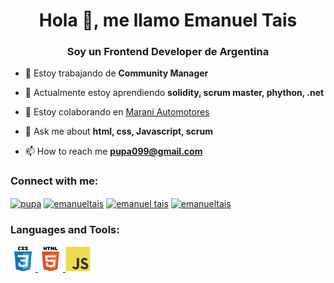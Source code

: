 <h1 align="center">Hola 👋, me llamo Emanuel Tais</h1>
<h3 align="center">Soy un Frontend Developer de Argentina</h3>

- 🔭 Estoy trabajando de **Community Manager**

- 🌱 Actualmente estoy aprendiendo **solidity, scrum master, phython, .net**

- 👯 Estoy colaborando en [Marani Automotores](@maraniautomotores)

- 💬 Ask me about **html, css, Javascript, scrum**

- 📫 How to reach me **pupa099@gmail.com**

<h3 align="left">Connect with me:</h3>
<p align="left">
<a href="https://codepen.io/pupa" target="blank"><img align="center" src="https://raw.githubusercontent.com/rahuldkjain/github-profile-readme-generator/master/src/images/icons/Social/codepen.svg" alt="pupa" height="30" width="40" /></a>
<a href="https://linkedin.com/in/emanueltais" target="blank"><img align="center" src="https://raw.githubusercontent.com/rahuldkjain/github-profile-readme-generator/master/src/images/icons/Social/linked-in-alt.svg" alt="emanueltais" height="30" width="40" /></a>
<a href="https://fb.com/emanuel tais" target="blank"><img align="center" src="https://raw.githubusercontent.com/rahuldkjain/github-profile-readme-generator/master/src/images/icons/Social/facebook.svg" alt="emanuel tais" height="30" width="40" /></a>
<a href="https://instagram.com/emanueltais" target="blank"><img align="center" src="https://raw.githubusercontent.com/rahuldkjain/github-profile-readme-generator/master/src/images/icons/Social/instagram.svg" alt="emanueltais" height="30" width="40" /></a>
</p>

<h3 align="left">Languages and Tools:</h3>
<p align="left"> <a href="https://www.w3schools.com/css/" target="_blank" rel="noreferrer"> <img src="https://raw.githubusercontent.com/devicons/devicon/master/icons/css3/css3-original-wordmark.svg" alt="css3" width="40" height="40"/> </a> <a href="https://www.w3.org/html/" target="_blank" rel="noreferrer"> <img src="https://raw.githubusercontent.com/devicons/devicon/master/icons/html5/html5-original-wordmark.svg" alt="html5" width="40" height="40"/> </a> <a href="https://developer.mozilla.org/en-US/docs/Web/JavaScript" target="_blank" rel="noreferrer"> <img src="https://raw.githubusercontent.com/devicons/devicon/master/icons/javascript/javascript-original.svg" alt="javascript" width="40" height="40"/> </a> </p>
